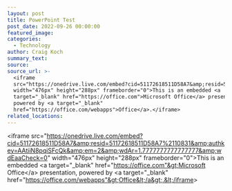 ```yaml
---
layout: post
title: PowerPoint Test
post_date: 2022-09-26 00:00:00
featured_image:
categories:
  - Technology
author: Craig Koch
summary_text:
source:
source_url: >-
  <iframe
  src="https://onedrive.live.com/embed?cid=51172618511D58A7&amp;resid=51172618511D58A7%2110831&amp;authkey=AAtiiN8pqiSFcQk&amp;em=2&amp;wdAr=1.7777777777777777&amp;wdEaaCheck=0"
  width="476px" height="288px" frameborder="0">This is an embedded <a
  target="_blank" href="https://office.com">Microsoft Office</a> presentation,
  powered by <a target="_blank"
  href="https://office.com/webapps">Office</a>.</iframe>
related_locations:
---
```

&lt;iframe src="https://onedrive.live.com/embed?cid=51172618511D58A7&amp;resid=51172618511D58A7%2110831&amp;authkey=AAtiiN8pqiSFcQk&amp;em=2&amp;wdAr=1.7777777777777777&amp;wdEaaCheck=0" width="476px" height="288px" frameborder="0"&gt;This is an embedded &lt;a target="\_blank" href="https://office.com"&gt;Microsoft Office&lt;/a&gt; presentation, powered by &lt;a target="\_blank" href="https://office.com/webapps"&gt;Office&lt;/a&gt;.&lt;/iframe&gt;